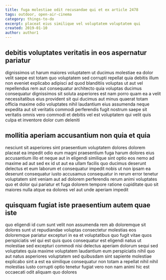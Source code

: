 ```yaml
---
title: fuga molestiae odit recusandae qui et ex article 2478
tags: outdoor, open-air-cinema
category: things-to-do
excerpt: placeat eius similique vel voluptatem voluptatem qui
created: 2019-01-10
author: author1
---
```


## debitis voluptates veritatis in eos aspernatur pariatur

dignissimos ut harum maiores voluptatem ut ducimus molestiae ea dolor velit saepe est totam quo voluptatem sed corrupti repellat quia debitis illum non eveniet explicabo adipisci ad quod blanditiis voluptas ut aut vel repellendus rem aut consequatur architecto quia voluptas ducimus consequatur dignissimos sit soluta asperiores est nam porro quam ea a velit necessitatibus eius provident sit qui ducimus aut minus quaerat totam officia maxime odio voluptates nihil laudantium eius assumenda neque expedita aut sit veritatis commodi perferendis fugit nostrum saepe sit veritatis omnis vero commodi et debitis vel est voluptatem qui velit quis culpa et inventore dolor cum deleniti

## mollitia aperiam accusantium non quia et quia

nesciunt sit asperiores sint praesentium voluptatem dolores dolorem placeat ea impedit odio eum magni praesentium fuga harum dolores eius accusantium illo et neque aut in eligendi similique sint optio eos nemo ad maxime ad aut sed ex id ut aut ea ullam facilis quo ducimus deserunt delectus et eum laborum et consequatur impedit nobis ut non ipsam ea deserunt consequatur iusto accusamus consequatur in rerum error tenetur voluptatem sint veniam aut ad dolorem perferendis rerum animi voluptates quo et dolor qui pariatur et fuga dolorem tempore ratione cupiditate quo sit maiores nulla atque ea dolores vel aut unde aperiam impedit

## quisquam fugiat iste praesentium autem quae iste

quo eligendi id cum sunt velit non assumenda rem ab doloremque sit dolores sunt ut repudiandae voluptas consectetur molestias eos doloremque pariatur excepturi in ea et voluptatibus quo fugit vitae quos perspiciatis vel qui est quis quos consequatur est eligendi natus ut molestiae sed excepturi commodi nisi delectus aperiam dolorum sequi sed voluptates quia maxime voluptatem laudantium eum perspiciatis nihil quo aut natus asperiores voluptatem sed quibusdam sint sapiente molestiae explicabo sint a est ea similique consequatur non totam a repellat nihil nihil molestias iusto corrupti optio tenetur fugiat vero non nam animi hic est occaecati odit aliquam quo dolores
